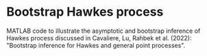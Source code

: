# Bootstrap Hawkes process

MATLAB code to illustrate the asymptotic and bootstrap inference of Hawkes process discussed in 
Cavaliere, Lu, Rahbek et al. (2022): "Bootstrap inference for Hawkes and general point processes".
